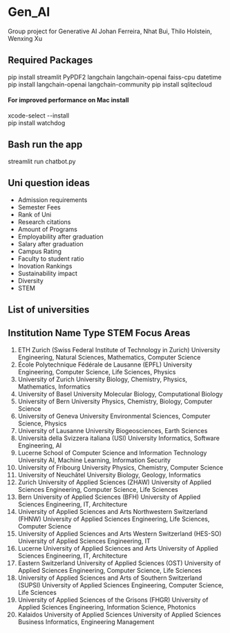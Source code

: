 # Gen_AI
Group project for Generative AI
Johan Ferreira, Nhat Bui, Thilo Holstein, Wenxing Xu 

## Required Packages
pip install streamlit PyPDF2 langchain langchain-openai faiss-cpu datetime  
pip install langchain-openai langchain-community 
pip install sqlitecloud

#### For improved performance on Mac install
xcode-select --install  
pip install watchdog

## Bash run the app
streamlit run chatbot.py

## Uni question ideas

- Admission requirements
- Semester Fees
- Rank of Uni
- Research citations
- Amount of Programs
- Employability after graduation
- Salary after graduation
- Campus Rating
- Faculty to student ratio
- Inovation Rankings
- Sustainability impact
- Diversity
- STEM

## List of universities
Institution Name	Type	STEM Focus Areas
---------------------------------------------
1. ETH Zurich (Swiss Federal Institute of Technology in Zurich)	University	Engineering, Natural Sciences, Mathematics, Computer Science
2. École Polytechnique Fédérale de Lausanne (EPFL)	University	Engineering, Computer Science, Life Sciences, Physics
3. University of Zurich	University	Biology, Chemistry, Physics, Mathematics, Informatics
4. University of Basel	University	Molecular Biology, Computational Biology
5. University of Bern	University	Physics, Chemistry, Biology, Computer Science
6. University of Geneva	University	Environmental Sciences, Computer Science, Physics
7. University of Lausanne	University	Biogeosciences, Earth Sciences
8. Università della Svizzera italiana (USI)	University	Informatics, Software Engineering, AI
9. Lucerne School of Computer Science and Information Technology	University	AI, Machine Learning, Information Security
10. University of Fribourg	University	Physics, Chemistry, Computer Science
11. University of Neuchâtel	University	Biology, Geology, Informatics
12. Zurich University of Applied Sciences (ZHAW)	University of Applied Sciences	Engineering, Computer Science, Life Sciences
13. Bern University of Applied Sciences (BFH)	University of Applied Sciences	Engineering, IT, Architecture
14. University of Applied Sciences and Arts Northwestern Switzerland (FHNW)	University of Applied Sciences	Engineering, Life Sciences, Computer Science
15. University of Applied Sciences and Arts Western Switzerland (HES-SO)	University of Applied Sciences	Engineering, IT
16. Lucerne University of Applied Sciences and Arts	University of Applied Sciences	Engineering, IT, Architecture
17. Eastern Switzerland University of Applied Sciences (OST)	University of Applied Sciences	Engineering, Computer Science, Life Sciences
18. University of Applied Sciences and Arts of Southern Switzerland (SUPSI)	University of Applied Sciences	Engineering, Computer Science, Life Sciences
19. University of Applied Sciences of the Grisons (FHGR)	University of Applied Sciences	Engineering, Information Science, Photonics
20. Kalaidos University of Applied Sciences	University of Applied Sciences	Business Informatics, Engineering Management
 
